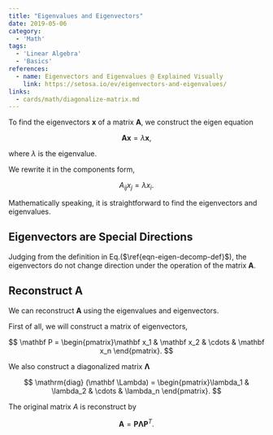 ```yaml
---
title: "Eigenvalues and Eigenvectors"
date: 2019-05-06
category:
  - 'Math'
tags:
  - 'Linear Algebra'
  - 'Basics'
references:
  - name: Eigenvectors and Eigenvalues @ Explained Visually
    link: https://setosa.io/ev/eigenvectors-and-eigenvalues/
links:
  - cards/math/diagonalize-matrix.md
---
```


To find the eigenvectors $\mathbf x$ of a matrix $\mathbf A$, we construct the eigen equation

$$
\mathbf A \mathbf x = \lambda \mathbf x,
$$

where $\lambda$ is the eigenvalue.

We rewrite it in the components form,

$$
\begin{equation}
A_{ij} x_j = \lambda x_i.
\label{eqn-eigen-decomp-def}
\end{equation}
$$

Mathematically speaking, it is straightforward to find the eigenvectors and eigenvalues.

## Eigenvectors are Special Directions

Judging from the definition in Eq.($\ref{eqn-eigen-decomp-def}$), the eigenvectors do not change direction under the operation of the matrix $\mathbf A$.


## Reconstruct $\mathbf A$

We can reconstruct $\mathbf A$ using the eigenvalues and eigenvectors.

First of all, we will construct a matrix of eigenvectors,

$$
\mathbf P = \begin{pmatrix}\mathbf x_1 & \mathbf x_2 & \cdots & \mathbf x_n \end{pmatrix}.
$$

We also construct a diagonalized matrix $\mathbf \Lambda$

$$
\mathrm{diag} (\mathbf \Lambda)  =  \begin{pmatrix}\lambda_1 & \lambda_2 & \cdots & \lambda_n \end{pmatrix}.
$$

The original matrix $A$ is reconstruct by

$$
\mathbf A = \mathbf P \mathbf \Lambda \mathbf P^T.
$$

